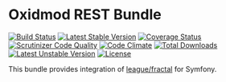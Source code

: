 Oxidmod REST Bundle
=============================

[![Build Status](https://travis-ci.org/oxidmod/rest-bundle.svg?branch=master)](https://travis-ci.org/sokil/php-mongo)
[![Latest Stable Version](https://poser.pugx.org/oxidmod/rest-bundle/v/stable?v=0.2.3)](https://packagist.org/packages/oxidmod/rest-bundle)
[![Coverage Status](https://coveralls.io/repos/github/oxidmod/rest-bundle/badge.svg?branch=master&v=0.2.3)](https://coveralls.io/github/oxidmod/rest-bundle?branch=master)
[![Scrutinizer Code Quality](https://scrutinizer-ci.com/g/oxidmod/rest-bundle/badges/quality-score.png?b=master&v=0.2.3)](https://scrutinizer-ci.com/g/oxidmod/rest-bundle/?branch=master)
[![Code Climate](https://codeclimate.com/github/oxidmod/rest-bundle/badges/gpa.svg?v=0.2.3)](https://codeclimate.com/github/oxidmod/rest-bundle)
[![Total Downloads](https://poser.pugx.org/oxidmod/rest-bundle/downloads?v=0.2.3)](https://packagist.org/packages/oxidmod/rest-bundle)
[![Latest Unstable Version](https://poser.pugx.org/oxidmod/rest-bundle/v/unstable)](https://packagist.org/packages/oxidmod/rest-bundle)
[![License](https://poser.pugx.org/oxidmod/rest-bundle/license)](https://packagist.org/packages/oxidmod/rest-bundle)


This bundle provides integration of [league/fractal](https://github.com/thephpleague/fractal) for Symfony.